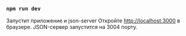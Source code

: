 ### `npm run dev`

Запустит приложение и json-server
Откройте [http://localhost:3000](http://localhost:3000) в браузере.
JSON-сервер запустится на 3004 порту.
